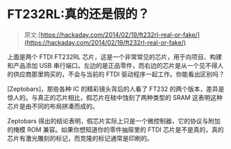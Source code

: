 # FT232RL:真的还是假的？

> 原文:[https://hackaday.com/2014/02/19/ft232rl-real-or-fake/](https://hackaday.com/2014/02/19/ft232rl-real-or-fake/)

上面是两个 FTDI FT232RL 芯片，这是一个非常常见的芯片，用于向项目、构建和产品添加 USB 串行端口。左边的是正品零件，而右边的芯片是从一个见不得人的供应商那里购买的，不会与当前的 FTDI 驱动程序一起工作。你能看出区别吗？

[Zeptobars]，那些各种 IC 的精彩镜头背后的人看了 FT232 的两个版本，差异是惊人的。与真正的芯片相比，假芯片在硅中蚀刻了两种类型的 SRAM 这表明这种芯片是由不同的布局拼凑而成的。

Zeptobars 得出的结论表明，假芯片实际上只是一个微控制器，它的协议与附加的掩模 ROM 兼容。如果你想知道你的零件抽屉里的 FTDI 芯片是不是真的，真的芯片有激光雕刻的标记，而克隆的标记通常是印刷的。